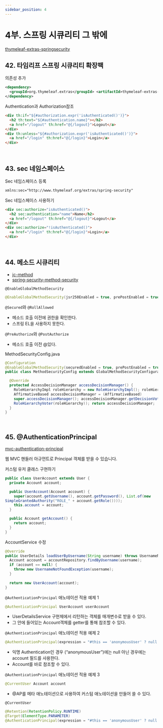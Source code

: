 ```yaml
---
sidebar_position: 4
---
```


# 4부. 스프링 시큐리티 그 밖에

[thymeleaf-extras-springsecurity](https://github.com/thymeleaf/thymeleaf-extras-springsecurity/blob/3.0-master/README.markdown)

## 42. 타임리프 스프링 시큐리티 확장팩 

의존성 추가

```xml
<dependency>
  <groupId>org.thymeleaf.extras</groupId> <artifactId>thymeleaf-extras-springsecurity5</artifactId>
</dependency>
```

Authentication과 Authorization참조
 
```html
<div th:if="${#authorization.expr('isAuthenticated()')}"> 
  <h2 th:text="${#authentication.name}"></h2>
  <a href="/logout" th:href="@{/logout}">Logout</a>
</div>
<div th:unless="${#authorization.expr('isAuthenticated()')}">
  <a href="/login" th:href="@{/login}">Login</a> 
</div>
```

<br/>

## 43. sec 네임스페이스 

Sec 네임스페이스 등록

```xml
xmlns:sec="http://www.thymeleaf.org/extras/spring-security"
```
 
Sec 네임스페이스 사용하기
```html
<div sec:authorize="isAuthenticated()">
  <h2 sec:authentication="name">Name</h2>
  <a href="/logout" th:href="@{/logout}">Logout</a>
</div>
<div sec:authorize="!isAuthenticated()">
  <a href="/login" th:href="@{/login}">Login</a> 
</div>
```

<br/>

## 44. 메소드 시큐리티 

- [jc-method](https://docs.spring.io/spring-security/site/docs/5.1.5.RELEASE/reference/htmlsingle/#jc-method)
- [spring-security-method-security](https://www.baeldung.com/spring-security-method-security)

`@EnableGlobalMethodSecurity`

```java
@EnableGlobalMethodSecurity(jsr250Enabled = true, prePostEnabled = true, securedEnabled = true)
```

`@Secured`와 `@RollAllowed`
- 메소드 호출 이전에 권한을 확인한다.
- 스프링 EL을 사용하지 못한다.

`@PreAuthorize`와 `@PostAuthorize`
- 메소드 호출 이전 @있다.

MethodSecurityConfig.java
     
```java 
@Configuration
@EnableGlobalMethodSecurity(securedEnabled = true, prePostEnabled = true, jsr250Enabled = true)
public class MethodSecurityConfig extends GlobalMethodSecurityConfiguration {

  @Override
  protected AccessDecisionManager accessDecisionManager() {
    RoleHierarchyImpl roleHierarchy = new RoleHierarchyImpl(); roleHierarchy.setHierarchy("ROLE_ADMIN > ROLE_USER"); 
    AffirmativeBased accessDecisionManager = (AffirmativeBased)
    super.accessDecisionManager(); accessDecisionManager.getDecisionVoters().add(new
    RoleHierarchyVoter(roleHierarchy)); return accessDecisionManager;
  } 
}
```

<br/>

## 45. @AuthenticationPrincipal

[mvc-authentication-principal](https://docs.spring.io/spring-security/site/docs/5.1.5.RELEASE/reference/htmlsingle/#mvc-authentication-principal)

웹 MVC 핸들러 아규먼트로 Principal 객체를 받을 수 있습니다.

커스텀 유저 클래스 구현하기

```java
public class UserAccount extends User {
  private Account account;

  public UserAccount(Account account) { 
    super(account.getUsername(), account.getPassword(), List.of(new
SimpleGrantedAuthority("ROLE_" + account.getRole()))); 
    this.account = account;
  }

  public Account getAccount() { 
    return account;
  } 
}
```

AccountService 수정

```java
@Override
public UserDetails loadUserByUsername(String username) throws UsernameNotFoundException {
  Account account = accountRepository.findByUsername(username); 
  if (account == null) {
    throw new UsernameNotFoundException(username); 
  }
  
  return new UserAccount(account);
}
```

`@AuthenticationPrincipal` 애노테이션 적용 예제 1

```java
@AuthenticationPrincipal UserAccount userAccount
```

- UserDetailsService 구현체에서 리턴하는 객체를 매개변수로 받을 수 있다.
- 그 안에 들어있는 Account객체를 getter를 통해 참조할 수 있다. 

`@AuthenticationPrincipal` 애노테이션 적용 예제 2
   
```java
@AuthenticationPrincipal(expression = "#this == 'anonymousUser' ? null : account") Account account
```
 
- 익명 Authentication인 경우 (“anonymousUser”)에는 null 아닌 경우에는 account 필드를 사용한다.
- Account를 바로 참조할 수 있다. 

`@AuthenticationPrincipal` 애노테이션 적용 예제 3

```java
@CurrentUser Account account
```

- @AP를 메타 애노테이션으로 사용하여 커스텀 애노테이션을 만들어 쓸 수 있다. 
 
`@CurrentUser`

```java
@Retention(RetentionPolicy.RUNTIME)
@Target(ElementType.PARAMETER)
@AuthenticationPrincipal(expression = "#this == 'anonymousUser' ? null : account") public @interface CurrentUser { }
```